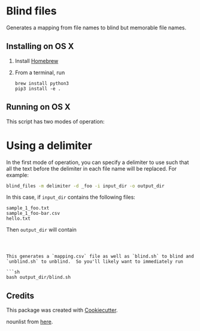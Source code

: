 Blind files
===========

Generates a mapping from file names to blind but memorable file names.

Installing on OS X
------------------

1. Install [Homebrew](http://brew.sh/)
1. From a terminal, run

   ```
   brew install python3
   pip3 install -e .
   ```

Running on OS X
---------------

This script has two modes of operation:

Using a delimiter
=================
In the first mode of operation, you can specify a delimiter to use such that
all the text before the delimiter in each file name will be replaced.  For
example:

```sh
blind_files -m delimiter -d _foo -i input_dir -o output_dir
```

In this case, if `input_dir` contains the following files:

```
sample_1_foo.txt
sample_1_foo-bar.csv
hello.txt
```

Then `output_dir` will contain

```



This generates a `mapping.csv` file as well as `blind.sh` to blind and
`unblind.sh` to unblind.  So you'll likely want to immediately run

```sh
bash output_dir/blind.sh
```

Credits
-------
This package was created with
[Cookiecutter](https://github.com/audreyr/cookiecutter-pypackage).

nounlist from [here](http://www.desiquintans.com/downloads/nounlist/nounlist.txt).
